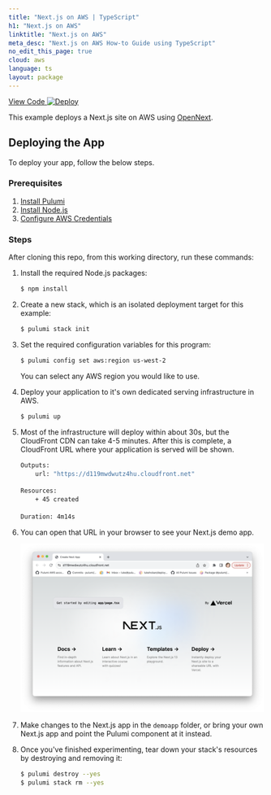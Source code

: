 ```yaml
---
title: "Next.js on AWS | TypeScript"
h1: "Next.js on AWS"
linktitle: "Next.js on AWS"
meta_desc: "Next.js on AWS How-to Guide using TypeScript"
no_edit_this_page: true
cloud: aws
language: ts
layout: package
---
```


<!-- WARNING: this page was generated by a tool. Do not edit it by hand. -->
<!-- To change it, please see https://github.com/pulumi/docs/tree/master/tools/mktutorial. -->

<p class="mb-4 flex">
    <a class="flex flex-wrap items-center rounded-md font-display text-lg text-white bg-blue-600 border-2 border-blue-600 px-2 mr-2 whitespace-no-wrap hover:text-white" style="height: 45px;" href="https://github.com/pulumi/examples/tree/master/aws-ts-nextjs" target="_blank">
        <span><i class="fab fa-github pr-2"></i> View Code</span>
    </a>
    <a href="https://app.pulumi.com/new?template=https://github.com/pulumi/examples/blob/master/aws-ts-nextjs/README.md#gh-dark-mode-only" target="_blank">
        <img src="https://get.pulumi.com/new/button.svg" alt="Deploy">
    </a>
</p>


This example deploys a Next.js site on AWS using [OpenNext](https://open-next.js.org/).

## Deploying the App

To deploy your app, follow the below steps.

### Prerequisites

1. [Install Pulumi](https://www.pulumi.com/docs/get-started/install/)
2. [Install Node.js](https://nodejs.org/en/download/)
3. [Configure AWS Credentials](https://www.pulumi.com/registry/packages/aws/installation-configuration/)

### Steps

After cloning this repo, from this working directory, run these commands:

1. Install the required Node.js packages:

    ```bash
    $ npm install
    ```

2. Create a new stack, which is an isolated deployment target for this example:

    ```bash
    $ pulumi stack init
    ```

3. Set the required configuration variables for this program:

    ```bash
    $ pulumi config set aws:region us-west-2
    ```

   You can select any AWS region you would like to use.

4. Deploy your application to it's own dedicated serving infrastructure in AWS.

    ```bash
    $ pulumi up
    ```

5. Most of the infrastructure will deploy within about 30s, but the CloudFront CDN can take 4-5 minutes.  After this is complete, a CloudFront URL where your application is served will be shown.


    ```bash
    Outputs:
        url: "https://d119mwdwutz4hu.cloudfront.net"

    Resources:
        + 45 created

    Duration: 4m14s
    ```

6. You can open that URL in your browser to see your Next.js demo app.

    ![Screenshot of demo app](https://raw.githubusercontent.com/pulumi/examples/master/aws-ts-nextjs/screenshot.png)

7. Make changes to the Next.js app in the `demoapp` folder, or bring your own Next.js app and point the Pulumi component at it instead.

8. Once you've finished experimenting, tear down your stack's resources by destroying and removing it:

    ```bash
    $ pulumi destroy --yes
    $ pulumi stack rm --yes
    ```

